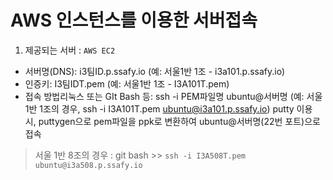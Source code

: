 # AWS 인스턴스를 이용한 서버접속

1. 제공되는 서버 : `AWS EC2`

- 서버명(DNS): i3팀ID.p.ssafy.io (예: 서울1반 1조 - i3a101.p.ssafy.io)
- 인증키: I3팀IDT.pem (예: 서울1반 1조 - I3A101T.pem)
- 접속 방법리눅스 또는 GIt Bash 등: ssh -i PEM파일명 ubuntu@서버명 (예: 서울1반 1조의 경우, ssh -i I3A101T.pem [ubuntu@i3a101.p.ssafy.io](mailto:ubuntu@i3a101.p.ssafy.io)) putty 이용 시, puttygen으로 pem파일을 ppk로 변환하여 ubuntu@서버명(22번 포트)으로 접속

> 서울 1반 8조의 경우 : git bash >>  `ssh -i I3A508T.pem ubuntu@i3a508.p.ssafy.io` 



